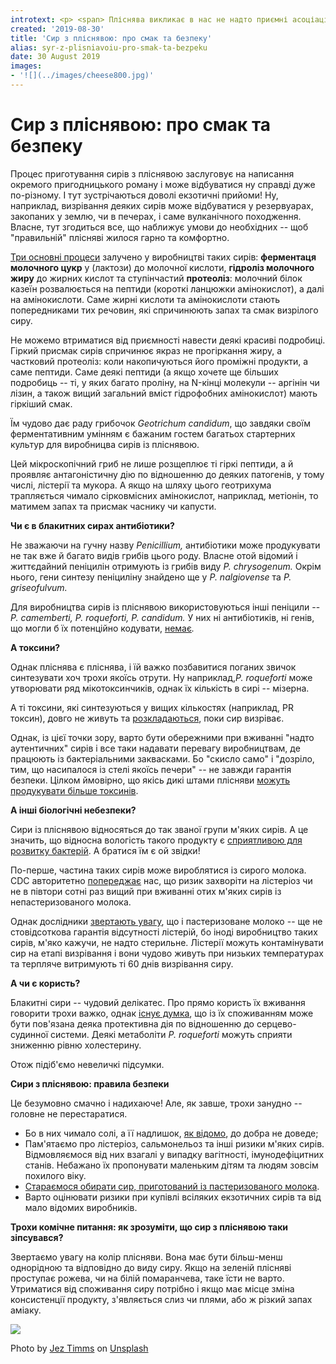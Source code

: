 ```yaml
---
introtext: <p> <span> Пліснява викликає в нас не надто приємні асоціації. Але тільки якщо це не шматок гарного рокфору із келихом гарного вина. Чим ця пліснява відрізняється від тієї, що у погребі на стіні, чи можна використати шмат такого сиру, як антибіотик (пеніцили ж!), як зрозуміти, що сир з пліснявою вже зіпсувався, та коли сир з пліснявою ліпше взагалі не їсти?</span></p>
created: '2019-08-30'
title: 'Сир з пліснявою: про смак та безпеку'
alias: syr-z-plisniavoiu-pro-smak-ta-bezpeku
date: 30 August 2019
images:
- '![](../images/cheese800.jpg)'
---
```


# Сир з пліснявою: про смак та безпеку

Процес приготування сирів з пліснявою заслуговує на написання окремого пригодницького роману і може відбуватися ну справді дуже по-різному. І тут зустрічаються доволі екзотичні прийоми! Ну, наприклад, визрівання деяких сирів може відбуватися у резервуарах, закопаних у землю, чи в печерах, і саме вулканічного походження. Власне, тут згодиться все, що наближує умови до необхідних -- щоб "правильній" плісняві жилося гарно та комфортно.

[Три основні процеси](https://www.asmscience.org/docserver/fulltext/microbiolspec/1/1/CM-0005-12.pdf?expires=1566910075&id=id&accname=guest&checksum=34059E7D3120D6793F1644B9B939CFD6) залучено у виробництві таких сирів: **ферментаця молочного цукр** у (лактози) до молочної кислоти, **гідроліз молочного жиру** до жирних кислот та ступінчастий **протеоліз**: молочний білок казеїн розвалюється на пептиди (короткі ланцюжки амінокислот), а далі на амінокислоти. Саме жирні кислоти та амінокислоти стають попередниками тих речовин, які спричинюють запах та смак визрілого сиру.

Не можемо втриматися від приємності навести деякі красиві подробиці. Гіркий присмак сирів спричинює якраз не прогіркання жиру, а частковий протеоліз: коли накопичуються його проміжні продукти, а саме пептиди. Саме деякі пептиди (а якщо хочете ще більших подробиць -- ті, у яких багато проліну, на N-кінці молекули -- аргінін чи лізин, а також вищий загальний вміст гідрофобних амінокислот) мають гіркіший смак.

Їм чудово дає раду грибочок *Geotrichum candidum*, що завдяки своїм ферментативним умінням є бажаним гостем багатьох стартерних культур для виробницва сирів із пліснявою.

Цей мікроскопічний гриб не лише розщеплює ті гіркі пептиди, а й проявляє антагоністичну дію по відношенню до деяких патогенів, у тому числі, лістерії та мукора. А якщо на шляху цього геотрихума трапляється чимало сірковмісних амінокислот, наприклад, метіонін, то матимем запах та присмак часнику чи капусти.

**Чи є в блакитних сирах антибіотики?**

Не зважаючи на гучну назву *Penicillium,* антибіотики може продукувати не так вже й багато видів грибів цього роду. Власне отой відомий і життєдайний пеніцилін отримують із грибів виду *P. chrysogenum.* Окрім нього, гени синтезу пеніциліну знайдено ще у *P. nalgiovense* та *P. griseofulvum.*

Для виробництва сирів із пліснявою використовуються інші пеніцили -- *P. camemberti,* *P. roqueforti, P. candidum.* У них ні антибіотиків, ні генів, що могли б їх потенційно кодувати, [немає](https://www.ncbi.nlm.nih.gov/pmc/articles/PMC123731/)*.*

**А токсини?**

Однак пліснява є пліснява, і їй важко позбавитися поганих звичок синтезувати хоч трохи якоїсь отрути. Ну наприклад,*P. roqueforti* може утворювати ряд мікотоксинчиків, однак їх кількість в сирі -- мізерна.

А ті токсини, які синтезуються у вищих кількостях (наприклад, PR токсин), довго не живуть та [розкладаються](https://www.ncbi.nlm.nih.gov/pmc/articles/PMC5885497/), поки сир визріває.

Однак, із цієї точки зору, варто бути обережними при вживанні "надто аутентичних" сирів і все таки надавати перевагу виробництвам, де працюють із бактеріальними заквасками. Бо "скисло само" і "дозріло, тим, що насипалося із стелі якоїсь печери" -- не завжди гарантія безпеки. Цілком ймовірно, що якісь дикі штами плісняви [можуть продукувати більше токсинів](https://www.ncbi.nlm.nih.gov/pubmed/30497609).

**А інші біологічні небезпеки?**

Сири із пліснявою відносяться до так званої групи м'яких сирів. А це значить, що відносна вологість такого продукту є [сприятливою для розвитку бактерій](https://www.ncbi.nlm.nih.gov/pmc/articles/PMC4593610/). А братися їм є ой звідки!

По-перше, частина таких сирів може вироблятися із сирого молока. CDC авторитетно [попереджає](https://www.cdc.gov/listeria/prevention.html) нас, що ризик захворіти на лістеріоз чи не в півтори сотні раз вищий при вживанні отих м'яких сирів із непастеризованого молока.

Однак дослідники [звертають увагу](https://www.ncbi.nlm.nih.gov/pmc/articles/PMC4593610/), що і пастеризоване молоко -- ще не стовідсоткова гарантія відсутності лістерій, бо іноді виробництво таких сирів, м'яко кажучи, не надто стерильне. Лістерії можуть контамінувати сир на етапі визрівання і вони чудово живуть при низьких температурах та терпляче витримують ті 60 днів визрівання сиру.

**А чи є користь?**

Блакитні сири -- чудовий делікатес. Про прямо користь їх вживання говорити трохи важко, однак [існує думка](https://www.ncbi.nlm.nih.gov/pubmed/22981595/), що із їх споживанням може бути пов'язана деяка протективна дія по відношенню до серцево-судинної системи. Деякі метаболіти *P. roqueforti* можуть сприяти зниженню рівню холестерину.

Отож підіб'ємо невеличкі підсумки.

**Сири з пліснявою: правила безпеки**

Це безумовно смачно і надихаюче! Але, як завше, трохи занудно -- головне не перестаратися.

* Бо в них чимало солі, а її надлишок, [як відомо](https://www.health.harvard.edu/blog/10-tricks-to-reduce-salt-sodium-in-your-diet-2018072014281), до добра не доведе;
* Пам'ятаємо про лістеріоз, сальмонельоз та інші ризики м'яких сирів. Відмовляємося від них взагалі у випадку вагітності, імунодефіцитних станів. Небажано їх пропонувати маленьким дітям та людям зовсім похилого віку.
* [Стараємося обирати сир, приготований із пастеризованого молока](https://www.cdc.gov/listeria/prevention.html).
* Варто оцінювати ризики при купівлі всіляких екзотичних сирів та від мало відомих виробників.

**Трохи комічне питання: як зрозуміти, що сир з пліснявою таки зіпсувався?**

Звертаємо увагу на колір плісняви. Вона має бути більш-менш однорідною та відповідно до виду сиру. Якщо на зеленій плісняві проступає рожева, чи на білій помаранчева, таке їсти не варто. Утриматися від споживання сиру потрібно і якщо має місце зміна консистенції продукту, з'являється слиз чи плями, або ж різкий запах аміаку.

![](../images/cheese800.jpg)

Photo by [Jez Timms](https://unsplash.com/@jeztimms?utm_source=unsplash&utm_medium=referral&utm_content=creditCopyText) on [Unsplash](https://unsplash.com/search/photos/blu-cheese?utm_source=unsplash&utm_medium=referral&utm_content=creditCopyText)
